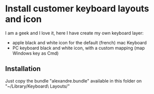 
# Install customer keyboard layouts and icon

I am a geek and I love it, here I have create my own keyboard layer:
- apple black and white icon for the default (french) mac Keyboard
- PC keyboard black and white icon, with a custom mapping (map Windows key as Cmd)

## Installation
Just copy the bundle "alexandre.bundle" available in this folder on "~/Library/Keyboard\ Layouts/"
